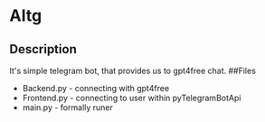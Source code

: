 # AItg
## Description
It's simple telegram bot, that 
provides us to gpt4free chat.
##Files
* Backend.py - connecting with gpt4free
* Frontend.py - connecting to user within pyTelegramBotApi
* main.py - formally runer
